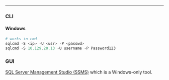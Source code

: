 -- -
### CLI
#### Windows
```powershell
# works in cmd
sqlcmd -S <ip> -U <usr> -P <passwd>
sqlcmd -S 10.129.20.13 -U username -P Password123
```
### GUI
[SQL Server Management Studio (SSMS)](https://learn.microsoft.com/en-us/sql/ssms/download-sql-server-management-studio-ssms?view=sql-server-ver16) which is a Windows-only tool.  
